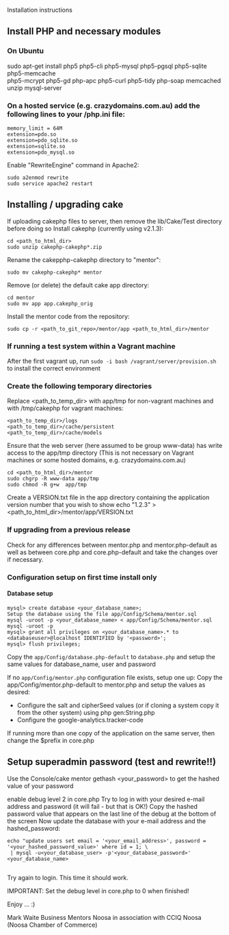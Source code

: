  Installation instructions

## Install PHP and necessary modules

### On Ubuntu
 
sudo apt-get install php5 php5-cli php5-mysql php5-pgsql php5-sqlite php5-memcache \
php5-mcrypt php5-gd php-apc php5-curl php5-tidy php-soap memcached unzip mysql-server

### On a hosted service (e.g. crazydomains.com.au) add the following lines to your /php.ini file:

```
memory_limit = 64M
extension=pdo.so
extension=pdo_sqlite.so
extension=sqlite.so
extension=pdo_mysql.so 
```

Enable "RewriteEngine" command in Apache2:

```
sudo a2enmod rewrite
sudo service apache2 restart
```

## Installing / upgrading cake

If uploading cakephp files to server, then remove the lib/Cake/Test directory before doing so
Install cakephp (currently using v2.1.3):

```
cd <path_to_html_dir>
sudo unzip cakephp-cakephp*.zip
```

Rename the cakepphp-cakephp directory to "mentor":

```
sudo mv cakephp-cakephp* mentor
```

Remove (or delete) the default cake app directory:

```
cd mentor
sudo mv app app.cakephp_orig
```

Install the mentor code from the repository:

```
sudo cp -r <path_to_git_repo>/mentor/app <path_to_html_dir>/mentor
```

### If running a test system within a Vagrant machine

After the first vagrant up, run ```sudo -i bash /vagrant/server/provision.sh``` to install the correct environment

### Create the following temporary directories

Replace <path_to_temp_dir> with app/tmp for non-vagrant machines and with /tmp/cakephp for vagrant machines:

```
<path_to_temp_dir>/logs
<path_to_temp_dir>/cache/persistent
<path_to_temp_dir>/cache/models
```

Ensure that the web server (here assumed to be group www-data) has write access to the app/tmp directory
(This is not necessary on Vagrant machines or some hosted domains, e.g. crazydomains.com.au)

```
cd <path_to_html_dir>/mentor
sudo chgrp -R www-data app/tmp
sudo chmod -R g+w  app/tmp
```

Create a VERSION.txt file in the app directory containing the application version number that you wish to show
echo "1.2.3" > <path_to_html_dir>/mentor/app/VERSION.txt

### If upgrading from a previous release

Check for any differences between mentor.php and mentor.php-default as well as between
core.php and core.php-default and take the changes over if necessary.

### Configuration setup on first time install only

#### Database setup

```
mysql> create database <your_database_name>;
Setup the database using the file app/Config/Schema/mentor.sql
mysql -uroot -p <your_database_name> < app/Config/Schema/mentor.sql
mysql -uroot -p 
mysql> grant all privileges on <your_database_name>.* to <databaseuser>@localhost IDENTIFIED by '<password>';
mysql> flush privileges;
```

Copy the ```app/Config/database.php-default``` to ```database.php``` and setup the same values for database_name, user and
password

If no ```app/Config/mentor.php``` configuration file exists, setup one up:
Copy the app/Config/mentor.php-default to mentor.php and setup the values as desired:
- Configure the salt and cipherSeed values (or if cloning a system copy it from the other system) using php gen:String.php
- Configure the google-analytics.tracker-code

If running more than one copy of the application on the same server, then change the $prefix in core.php

## Setup superadmin password (test and rewrite!!)

Use the Console/cake mentor gethash <your_password> to get the hashed value of your password

enable debug level 2 in core.php
Try to log in with your desired e-mail address and password (it will fail - but that is OK!)
Copy the hashed password value that appears on the last line of the debug at the bottom of the screen
Now update the database with your e-mail address and the hashed_password:

```
echo "update users set email = '<your_email_address>', password = '<your_hashed_password_value>' where id = 1; \
 | mysql -u<your_database_user> -p'<your_database_password>' <your_database_name>
 
 ```

Try again to login. This time it should work.

IMPORTANT: Set the debug level in core.php to 0 when finished!

Enjoy ... :)

Mark Waite
Business Mentors Noosa
in association with CCIQ Noosa (Noosa Chamber of Commerce)
